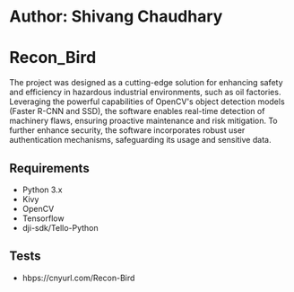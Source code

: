 # Author: Shivang Chaudhary

# Recon_Bird

The project was designed as a cutting-edge solution for enhancing safety and efficiency in hazardous industrial environments, 
such as oil factories. Leveraging the powerful capabilities of OpenCV's object detection models (Faster R-CNN and SSD), 
the software enables real-time detection of machinery flaws, ensuring proactive maintenance and risk mitigation. 
To further enhance security, the software incorporates robust user authentication mechanisms, safeguarding its usage and sensitive data.

## Requirements

- Python 3.x
- Kivy
- OpenCV
- Tensorflow
- dji-sdk/Tello-Python

## Tests

- hbps://cnyurl.com/Recon-Bird
